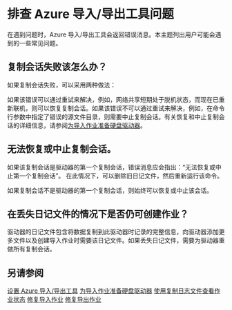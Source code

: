 <properties
    pageTitle="排查 Azure 导入/导出工具问题 | Azure"
    description="了解用户在使用导入/导出工具时遇到的常见问题及其解决方法。"
    author="muralikk"
    manager="syadav"
    editor="tysonn"
    services="storage"
    documentationcenter="" />  

<tags
    ms.assetid="b91ca5eb-c557-460a-9afc-0590b38471f9"
    ms.service="storage"
    ms.workload="storage"
    ms.tgt_pltfrm="na"
    ms.devlang="na"
    ms.topic="article"
    ms.date="01/15/2017"
    wacn.date="02/24/2017"
    ms.author="muralikk" />  


# 排查 Azure 导入/导出工具问题
在遇到问题时，Azure 导入/导出工具会返回错误消息。本主题列出用户可能会遇到的一些常见问题。
  
## 复制会话失败该怎么办？  
 如果复制会话失败，可以采用两种做法：
  
 如果该错误可以通过重试来解决，例如，网络共享短期处于脱机状态，而现在已重新联机，则可以恢复复制会话。如果该错误不可以通过重试来解决，例如，在命令行参数中指定了错误的源文件目录，则需要中止复制会话。有关恢复和中止复制会话的详细信息，请参阅[为导入作业准备硬盘驱动器](/documentation/articles/storage-import-export-tool-preparing-hard-drives-import-v1/)。
  
## 无法恢复或中止复制会话。  
 如果该复制会话是驱动器的第一个复制会话，错误消息应会指出：“无法恢复或中止第一个复制会话”。 在此情况下，可以删除旧日记文件，然后重新运行该命令。
  
 如果复制会话不是驱动器的第一个复制会话，则始终可以恢复或中止该会话。
  
## 在丢失日记文件的情况下是否仍可创建作业？  
 驱动器的日记文件包含将数据复制到此驱动器时记录的完整信息，向驱动器添加更多文件以及创建导入作业时需要该日记文件。如果丢失日记文件，需要为驱动器重做所有复制会话。
  
## 另请参阅  
 [设置 Azure 导入/导出工具](/documentation/articles/storage-import-export-tool-setup-v1/)
 [为导入作业准备硬盘驱动器](/documentation/articles/storage-import-export-tool-preparing-hard-drives-import-v1/)
 [使用复制日志文件查看作业状态](/documentation/articles/storage-import-export-tool-reviewing-job-status-v1/)
 [修复导入作业](/documentation/articles/storage-import-export-tool-repairing-an-import-job-v1/)
 [修复导出作业](/documentation/articles/storage-import-export-tool-repairing-an-export-job-v1/)

<!---HONumber=Mooncake_0220_2017-->